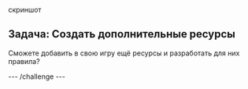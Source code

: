 скриншот

## Задача: Создать дополнительные ресурсы

Сможете добавить в свою игру ещё ресурсы и разработать для них правила?

\--- /challenge \---